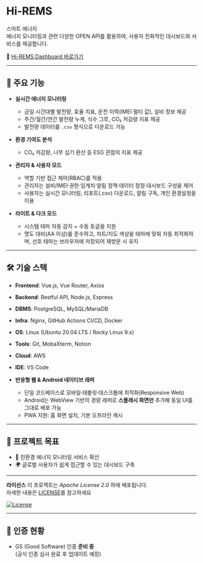 <h1>Hi-REMS</h1>

<p >
  스마트 에너지
  <br/>
  에너지 모니터링과 관련 다양한 OPEN API를 활용하여, 사용자 친화적인 대시보드와 서비스를 제공합니다.
</p>


  🔗 <a href="https://kocome.com/hirems/frontend/#/">Hi-REMS Dashboard 바로가기</a>


---

## 🚀 주요 기능
- **실시간 에너지 모니터링**
   
  - 금일 시간대별 발전량, 효율 지표, 운전 이력(IMEI 멀티 값), 설비 정보 제공  
  - 주간/월간/연간 발전량 누계, 식수 그루, CO₂ 저감량 지표 제공  
  - 발전량 데이터를 `.csv` 형식으로 다운로드 가능
 
- **환경 기여도 분석**
  
  - CO₂ 저감량, 나무 심기 환산 등 ESG 관점의 지표 제공

- **관리자 & 사용자 모드**
  
  - 역할 기반 접근 제어(RBAC)를 적용 
  - 관리자는 설비/IMEI·권한·임계치·알림 정책·데이터 정정·대시보드 구성을 제어
  - 사용자는 실시간 모니터링, 리포트(.csv) 다운로드, 알림 구독, 개인 환경설정을 이용

- **라이트 & 다크 모드**
  
  - 시스템 테마 자동 감지 + 수동 토글을 지원
  - 명도 대비(AA 이상)를 준수하고, 차트/지도 색상을 테마에 맞춰 자동 최적화하며, 선호 테마는 브라우저에 저장되어 재방문 시 유지
---

## 🛠️ 기술 스택
- **Frontend**: Vue.js, Vue Router, Axios  
- **Backend**: Restful API, Node.js, Express  
- **DBMS**: PostgreSQL, MySQL/MariaDB  
- **Infra**: Nginx, GitHub Actions CI/CD, Docker  
- **OS**: Linux (Ubuntu 20.04 LTS / Rocky Linux 9.x)  
- **Tools**: Git, MobaXterm, Notion  
- **Cloud**: AWS  
- **IDE**: VS Code  

- **반응형 웹 & Android 네이티브 래퍼**
  
  - 단일 코드베이스로 모바일·태블릿·데스크톱에 최적화(Responsive Web)
  - Android는 WebView 기반의 경량 래퍼로 **스플래시 화면만** 추가해 동일 UI를 그대로 배포 가능
  - PWA 지원: 홈 화면 설치, 기본 오프라인 캐시
---

## 📖 프로젝트 목표
- 🌱 친환경 에너지 모니터링 서비스 확산  
- 🌍 글로벌 사용자가 쉽게 접근할 수 있는 대시보드 구축  


---

**라이선스**
이 프로젝트는 *Apache License 2.0* 하에 배포됩니다.  
자세한 내용은 [LICENSE](https://github.com/Hi-REMS/Hi-REMS-SERVER/blob/main/LICENSE)를 참고하세요

[![License](https://img.shields.io/github/license/Hi-REMS/Hi-REMS-SERVER)](https://github.com/Hi-REMS/Hi-REMS-SERVER/blob/main/LICENSE)

---

## 🏅 인증 현황
- GS (Good Software) 인증 **준비 중**  
  (공식 인증 심사 완료 후 업데이트 예정)

